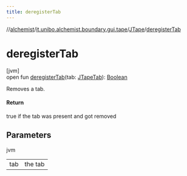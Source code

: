 ```yaml
---
title: deregisterTab
---
```

//[alchemist](../../../index.html)/[it.unibo.alchemist.boundary.gui.tape](../index.html)/[JTape](index.html)/[deregisterTab](deregister-tab.html)



# deregisterTab



[jvm]\
open fun [deregisterTab](deregister-tab.html)(tab: [JTapeTab](../-j-tape-tab/index.html)): [Boolean](https://kotlinlang.org/api/latest/jvm/stdlib/kotlin/-boolean/index.html)



Removes a tab.



#### Return



true if the tab was present and got removed



## Parameters


jvm

| | |
|---|---|
| tab | the tab |




